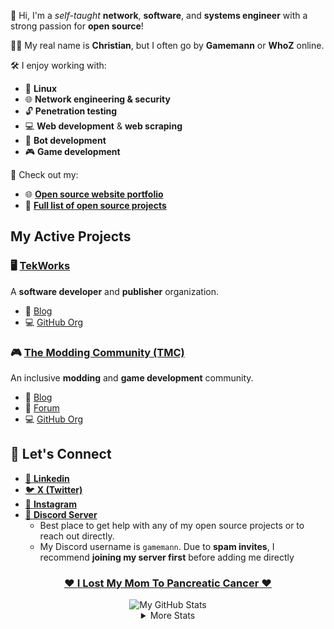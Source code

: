 👋 Hi, I'm a *self-taught* **network**, **software**, and **systems engineer** with a strong passion for **open source**!

🙋‍♂️ My real name is **Christian**, but I often go by **Gamemann** or **WhoZ** online.

🛠️ I enjoy working with:
- 🐧 **Linux**
- 🌐 **Network engineering & security**
- 🔓 **Penetration testing**
- 💻 **Web development** & **web scraping**
- 🤖 **Bot development**
- 🎮 **Game development**

📁 Check out my:
- 🌐 [**Open source website portfolio**](https://cdeacon.net)
- 📄 [**Full list of open source projects**](./projects.md)

## My Active Projects
### 🖥️ [**TekWorks**](https://tekworks.net)
A **software developer** and **publisher** organization.

- 📝 [Blog](https://tekworks.net/blog)
- 💻 [GitHub Org](https://github.com/tek-works)

### 🎮 [**The Modding Community (TMC)**](https://moddingcommunity.com)
An inclusive **modding** and **game development** community.

- 📝 [Blog](https://blog.moddingcommunity.com)
- 💬 [Forum](https://forum.moddingcommunity.com)
- 💻 [GitHub Org](https://github.com/modcommunity)

## 🤝 Let's Connect
* [🔗 **Linkedin**](https://www.linkedin.com/in/christiandeacon/)
* [🐦 **X (Twitter)**](https://x.com/ChristianDeacon)
* [📸 **Instagram**](https://www.instagram.com/cdeaconado/)
* [👾 **Discord Server**](https://discord.deaconn.net/)
  * Best place to get help with any of my open source projects or to reach out directly.
  * My Discord username is `gamemann`. Due to **spam invites**, I recommend **joining my server first** before adding me directly

<div align="center">

  ### [❤️ **I Lost My Mom To Pancreatic Cancer** ❤️](https://github.com/gamemann/i-lost-my-mom-to-pancreatic-cancer)

  <img align="center" src="https://github-readme-stats.vercel.app/api?username=gamemann&count_private=true&include_all_commits=true&show_icons=true&theme=holi&custom_title=Stats" alt="My GitHub Stats" />

  <details>
    <summary>More Stats</summary>

  <img align="center" src="https://github-readme-stats.vercel.app/api/wakatime?username=gamemann&theme=holi" alt="My GitHub Time Stats" />
  </details>
</div>
